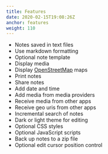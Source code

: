 ```yaml
---
title: Features
date: 2020-02-15T19:08:26Z
anchor: features
weight: 110
---
```



* Notes saved in text files
* Use markdown formatting
* Optional note template
* Display media
* Display [OpenStreetMap](https://www.openstreetmap.org/) maps
* Print notes
* Share notes
* Add date and time
* Add media from media providers
* Receive media from other apps
* Receive geo uris from other apps
* Incremental search of notes
* Dark or light theme for editing
* Optional CSS styles
* Optional JavaScript scripts
* Back up notes to a zip file
* Optional edit cursor position control
